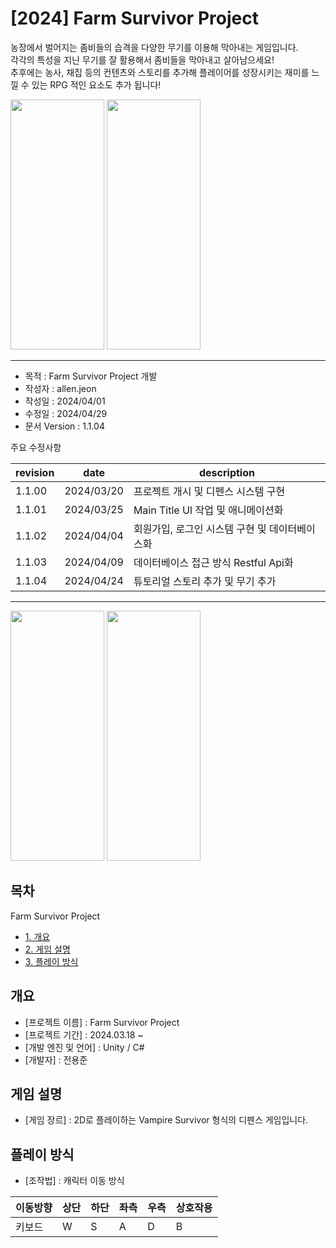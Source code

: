 # [2024] Farm Survivor Project 

농장에서 벌어지는 좀비들의 습격을 다양한 무기를 이용해 막아내는 게임입니다.  
각각의 특성을 지닌 무기를 잘 활용해서 좀비들을 막아내고 살아남으세요!  
추후에는 농사, 채집 등의 컨텐츠와 스토리를 추가해 플레이어를 성장시키는 재미를 느낄 수 있는
RPG 적인 요소도 추가 됩니다!


<p align="left">
  <img src="https://github.com/MozarTnT/VSLike2D_Project_1/assets/148767887/aa0a9019-7e5c-4158-b497-2eaea946c8d0",  height="400x", width="150px">
  <img src="https://github.com/MozarTnT/VSLike2D_Project_1/assets/148767887/e03654d3-1902-45f6-9941-1526a57d3915",  height="400x", width="150px">
</p>


---

* 목적 : Farm Survivor Project 개발
* 작성자 : allen.jeon
* 작성일 : 2024/04/01
* 수정일 : 2024/04/29
* 문서 Version : 1.1.04


주요 수정사항 

| revision | date | description |
|--------|----------|--------------------------------------------------------------------------|
| 1.1.00   | 2024/03/20 | 프로젝트 개시 및 디펜스 시스템 구현 |
| 1.1.01   | 2024/03/25 | Main Title UI 작업 및 애니메이션화 |
| 1.1.02   | 2024/04/04 | 회원가입, 로그인 시스템 구현 및 데이터베이스화 |
| 1.1.03   | 2024/04/09 | 데이터베이스 접근 방식 Restful Api화 |
| 1.1.04   | 2024/04/24 | 튜토리얼 스토리 추가 및 무기 추가 |

---


<p align="left">
  <img src="https://github.com/MozarTnT/VSLike2D_Project_1/assets/148767887/336da96c-19b8-4a0e-b165-c4b2ce62cb1d",  height="400x", width="150px">
  <img src="https://github.com/MozarTnT/VSLike2D_Project_1/assets/148767887/1d399cbb-9781-4fd1-9041-515e1bd69992",  height="400x", width="150px">
</p>

## **목차** 
Farm Survivor Project
* [1. 개요](#outline)
* [2. 게임 설명](#gameinfo)
* [3. 플레이 방식](#howtoplay)


<a name="outline"></a>
## **개요** 
* [프로젝트 이름] : Farm Survivor Project
* [프로젝트 기간] : 2024.03.18 ~ 
* [개발 엔진 및 언어] : Unity / C# 
* [개발자] : 전용준


<a name="gameinfo"></a>
## **게임 설명** 

* [게임 장르] : 2D로 플레이하는 Vampire Survivor 형식의 디펜스 게임입니다.

<a name="howtoplay"></a>
## **플레이 방식** 

* [조작법] : 캐릭터 이동 방식

| 이동방향  | 상단 | 하단 | 좌측 | 우측 | 상호작용 |
|---------|-----|-----|-----|-----|-----|
| 키보드 | W | S | A | D | B | 

